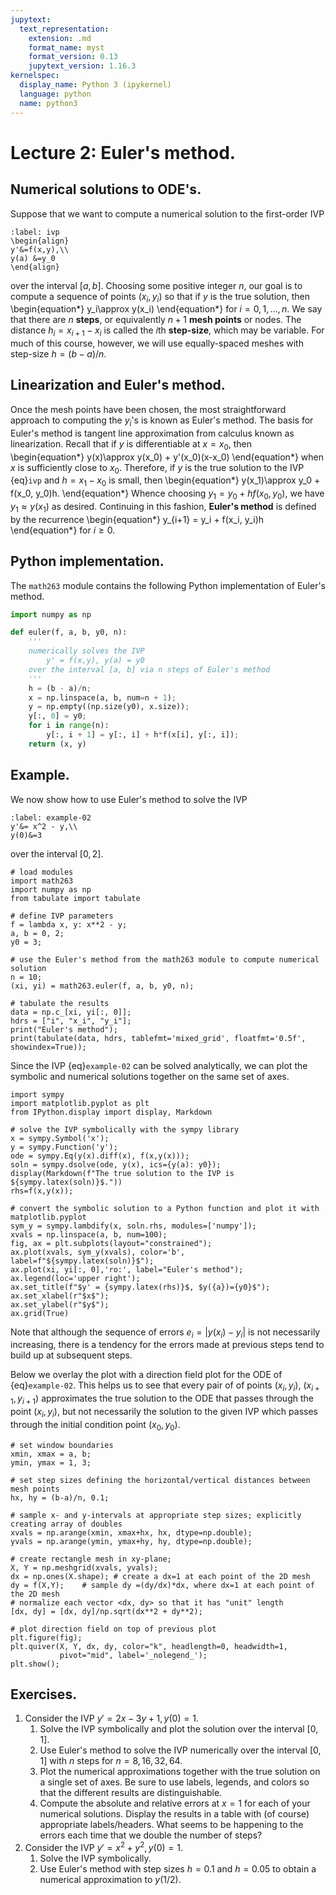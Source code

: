 ```yaml
---
jupytext:
  text_representation:
    extension: .md
    format_name: myst
    format_version: 0.13
    jupytext_version: 1.16.3
kernelspec:
  display_name: Python 3 (ipykernel)
  language: python
  name: python3
---
```


# Lecture 2: Euler's method.

## Numerical solutions to ODE's.

Suppose that we want to compute a numerical solution to the first-order IVP
```{math}
:label: ivp
\begin{align}
y'&=f(x,y),\\
y(a) &=y_0
\end{align}
```
over the interval $[a,b]$.
Choosing some positive integer $n$, our goal is to compute a sequence of points $(x_i,y_i)$ so that if $y$ is the true solution, then
\begin{equation*}
y_i\approx y(x_i)
\end{equation*}
for $i = 0,1,\dots, n$.
We say that there are $n$ **steps**, or equivalently $n+1$ **mesh points** or nodes.
The distance $h_i=x_{i+1}-x_i$ is called the $i$th **step-size**, which may be variable.
For much of this course, however, we will use equally-spaced meshes with step-size $h=(b-a)/n$.

## Linearization and Euler's method.

Once the mesh points have been chosen, the most straightforward approach to computing the $y_i$'s is known as Euler's method.
The basis for Euler's method is tangent line approximation from calculus known as linearization.
Recall that if $y$ is differentiable at $x=x_0$, then
\begin{equation*}
y(x)\approx y(x_0) + y'(x_0)(x-x_0)
\end{equation*}
when $x$ is sufficiently close to $x_0$.
Therefore, if $y$ is the true solution to the IVP {eq}`ivp` and $h=x_1-x_0$ is small, then
\begin{equation*}
y(x_1)\approx y_0 + f(x_0, y_0)h.
\end{equation*}
Whence choosing $y_1 = y_0 + hf(x_0, y_0)$, we have $y_1\approx y(x_1)$ as desired.
Continuing in this fashion, **Euler's method** is defined by the recurrence
\begin{equation*}
y_{i+1} = y_i + f(x_i, y_i)h
\end{equation*}
for $i\ge 0$.

## Python implementation.

The `math263` module contains the following Python implementation of Euler's method.

```python
import numpy as np

def euler(f, a, b, y0, n):
	'''
	numerically solves the IVP
		y' = f(x,y), y(a) = y0
	over the interval [a, b] via n steps of Euler's method 
	'''
	h = (b - a)/n;
	x = np.linspace(a, b, num=n + 1);
	y = np.empty((np.size(y0), x.size));
	y[:, 0] = y0;
	for i in range(n):
		y[:, i + 1] = y[:, i] + h*f(x[i], y[:, i]);
	return (x, y)
```

## Example.

We now show how to use Euler's method to solve the IVP
```{math}
:label: example-02
y'&= x^2 - y,\\
y(0)&=3
```
over the interval $[0, 2]$.

```{code-cell}
# load modules
import math263
import numpy as np
from tabulate import tabulate

# define IVP parameters
f = lambda x, y: x**2 - y;
a, b = 0, 2;
y0 = 3;

# use the Euler's method from the math263 module to compute numerical solution
n = 10;
(xi, yi) = math263.euler(f, a, b, y0, n);

# tabulate the results
data = np.c_[xi, yi[:, 0]];
hdrs = ["i", "x_i", "y_i"];
print("Euler's method");
print(tabulate(data, hdrs, tablefmt='mixed_grid', floatfmt='0.5f', showindex=True));
```

Since the IVP {eq}`example-02` can be solved analytically, we can plot the symbolic and numerical solutions together on the same set of axes.

```{code-cell}
import sympy
import matplotlib.pyplot as plt
from IPython.display import display, Markdown

# solve the IVP symbolically with the sympy library
x = sympy.Symbol('x');
y = sympy.Function('y');
ode = sympy.Eq(y(x).diff(x), f(x,y(x)));
soln = sympy.dsolve(ode, y(x), ics={y(a): y0}); 
display(Markdown(f"The true solution to the IVP is ${sympy.latex(soln)}$."))
rhs=f(x,y(x));

# convert the symbolic solution to a Python function and plot it with matplotlib.pyplot
sym_y = sympy.lambdify(x, soln.rhs, modules=['numpy']); 
xvals = np.linspace(a, b, num=100);
fig, ax = plt.subplots(layout="constrained");
ax.plot(xvals, sym_y(xvals), color='b', label=f"${sympy.latex(soln)}$");
ax.plot(xi, yi[:, 0],'ro:', label="Euler's method");
ax.legend(loc='upper right');
ax.set_title(f"$y' = {sympy.latex(rhs)}$, $y({a})={y0}$");
ax.set_xlabel(r"$x$");
ax.set_ylabel(r"$y$");
ax.grid(True)
```

Note that although the sequence of errors $e_i = |y(x_i) - y_i|$ is not necessarily increasing, there is a tendency for the errors made at previous steps tend to build up at subsequent steps. 

Below we overlay the plot with a direction field plot for the ODE of {eq}`example-02`.
This helps us to see that every pair of of points $(x_i, y_i)$, $(x_{i+1}, y_{i+1})$ approximates the true solution to the ODE that passes through the point $(x_i, y_i)$, but not necessarily the solution to the given IVP which passes through the initial condition point $(x_0, y_0)$.

```{code-cell}
# set window boundaries
xmin, xmax = a, b;
ymin, ymax = 1, 3;

# set step sizes defining the horizontal/vertical distances between mesh points
hx, hy = (b-a)/n, 0.1;

# sample x- and y-intervals at appropriate step sizes; explicitly creating array of doubles
xvals = np.arange(xmin, xmax+hx, hx, dtype=np.double);
yvals = np.arange(ymin, ymax+hy, hy, dtype=np.double);

# create rectangle mesh in xy-plane; 
X, Y = np.meshgrid(xvals, yvals);
dx = np.ones(X.shape); # create a dx=1 at each point of the 2D mesh
dy = f(X,Y);    # sample dy =(dy/dx)*dx, where dx=1 at each point of the 2D mesh
# normalize each vector <dx, dy> so that it has "unit" length
[dx, dy] = [dx, dy]/np.sqrt(dx**2 + dy**2);

# plot direction field on top of previous plot
plt.figure(fig);
plt.quiver(X, Y, dx, dy, color="k", headlength=0, headwidth=1, 
           pivot="mid", label='_nolegend_'); 
plt.show();
```

## Exercises.

1. Consider the IVP $y'=2x-3y+1, y(0)=1$.
    1. Solve the IVP symbolically and plot the solution over the interval $[0,1]$.
    1. Use Euler's method to solve the IVP numerically over the interval $[0, 1]$ with $n$ steps for $n = 8, 16, 32, 64$. 
    1. Plot the numerical approximations together with the true solution on a single set of axes. Be sure to use labels, legends, and colors so that the different results are distinguishable.
    1. Compute the absolute and relative errors at $x = 1$ for each of your numerical solutions.  Display the results in a table with (of course) appropriate labels/headers. What seems to be happening to the errors each time that we double the number of steps?
1. Consider the IVP $y'=x^2+y^2, y(0)=1$.
    1. Solve the IVP symbolically.  
    1. Use Euler's method with step sizes $h = 0.1$ and $h = 0.05$ to obtain a numerical approximation to $y(1/2)$.
